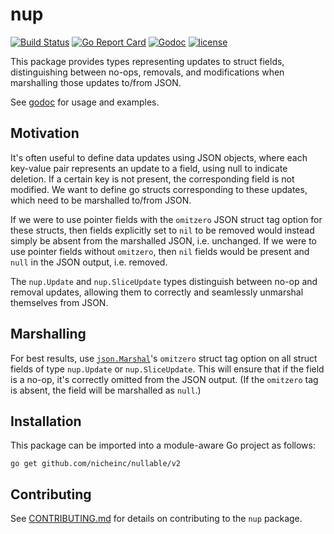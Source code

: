 # nup

[![Build Status](https://github.com/nicheinc/nullable/actions/workflows/ci.yml/badge.svg)](https://github.com/nicheinc/nullable/actions/workflows/ci.yml)
[![Go Report Card](https://goreportcard.com/badge/github.com/nicheinc/nullable)](https://goreportcard.com/report/github.com/nicheinc/nullable)
[![Godoc](https://godoc.org/github.com/nicheinc/nullable?status.svg)](https://godoc.org/github.com/nicheinc/nullable)
[![license](https://img.shields.io/github/license/nicheinc/nullable.svg?cacheSeconds=2592000)](LICENSE)

This package provides types representing updates to struct fields,
distinguishing between no-ops, removals, and modifications when marshalling
those updates to/from JSON.

See [godoc](https://pkg.go.dev/github.com/nicheinc/nullable/v2) for usage and
examples.

## Motivation

It's often useful to define data updates using JSON objects, where each
key-value pair represents an update to a field, using null to indicate deletion.
If a certain key is not present, the corresponding field is not modified. We
want to define go structs corresponding to these updates, which need to be
marshalled to/from JSON.

If we were to use pointer fields with the `omitzero` JSON struct tag option for
these structs, then fields explicitly set to `nil` to be removed would instead
simply be absent from the marshalled JSON, i.e. unchanged. If we were to use
pointer fields without `omitzero`, then `nil` fields would be present and `null`
in the JSON output, i.e. removed.

The `nup.Update` and `nup.SliceUpdate` types distinguish between no-op and
removal updates, allowing them to correctly and seamlessly unmarshal themselves
from JSON.

## Marshalling

For best results, use
[`json.Marshal`](https://pkg.go.dev/encoding/json#Marshal)'s `omitzero` struct
tag option on all struct fields of type `nup.Update` or `nup.SliceUpdate`. This
will ensure that if the field is a no-op, it's correctly omitted from the JSON
output. (If the `omitzero` tag is absent, the field will be marshalled as
`null`.)

## Installation

This package can be imported into a module-aware Go project as follows:

`go get github.com/nicheinc/nullable/v2`

## Contributing

See [CONTRIBUTING.md](CONTRIBUTING.md) for details on contributing to the `nup`
package.
